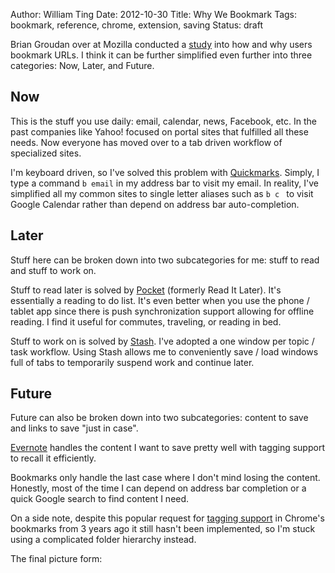 Author: William Ting
Date: 2012-10-30
Title: Why We Bookmark
Tags: bookmark, reference, chrome, extension, saving
Status: draft

Brian Groudan over at Mozilla conducted a [study][moz] into how and why users
bookmark URLs.  I think it can be further simplified even further into
three categories: Now, Later, and Future.

## Now

This is the stuff you use daily: email, calendar, news, Facebook, etc. In the
past companies like Yahoo! focused on portal sites that fulfilled all these
needs. Now everyone has moved over to a tab driven workflow of specialized
sites.

I'm keyboard driven, so I've solved this problem with [Quickmarks][qm]. Simply,
I type a command `b email` in my address bar to visit my email. In reality, I've
simplified all my common sites to single letter aliases such as `b c ` to visit
Google Calendar rather than depend on address bar auto-completion.

## Later

Stuff here can be broken down into two subcategories for me: stuff to read and
stuff to work on.

Stuff to read later is solved by [Pocket][pocket] (formerly Read It Later). It's
essentially a reading to do list. It's even better when you use the phone /
tablet app since there is push synchronization support allowing for offline
reading. I find it useful for commutes, traveling, or reading in bed.

Stuff to work on is solved by [Stash][st]. I've adopted a one window per topic /
task workflow. Using Stash allows me to conveniently save / load windows full of
tabs to temporarily suspend work and continue later.

## Future

Future can also be broken down into two subcategories: content to save and
links to save "just in case".

[Evernote][en] handles the content I want to save pretty well with tagging
support to recall it efficiently.

Bookmarks only handle the last case where I don't mind losing the content.
Honestly, most of the time I can depend on address bar completion or a quick
Google search to find content I need.

On a side note, despite this popular request for [tagging support][bug] in Chrome's
bookmarks from 3 years ago it still hasn't been implemented, so I'm stuck using
a complicated folder hierarchy instead.

The final picture form:

[moz]: https://blog.mozilla.org/ux/2012/10/save-for-later/
[qm]: https://chrome.google.com/webstore/detail/quickmarks/piefpokhpcehbeelhohgcnbipnfkogig
[pocket]: https://getpocket.com/
[st]: https://chrome.google.com/webstore/detail/stash/bnhjedgfogckebfhnlicnkbdjlmpibck
[en]: https://chrome.google.com/webstore/detail/evernote-web-clipper/pioclpoplcdbaefihamjohnefbikjilc
[bug]: https://code.google.com/p/chromium/issues/detail?id=17536
